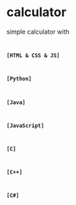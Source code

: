 # calculator
simple calculator with 
<b>
#
    [HTML & CSS & JS]
#
    [Python]
#
    [Java]
#
    [JavaScript]
#
    [C]
#
    [C++]
#
    [C#]
</b>
